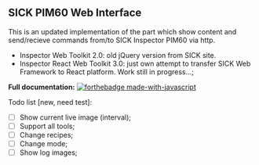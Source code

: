 ## SICK PIM60 Web Interface

This is an updated implementation of the part which show content and send/recieve commands from/to SICK Inspector PIM60 via http.

- Inspector Web Toolkit 2.0: old jQuery version from SICK site.
- Inspector React Web Toolkit 3.0: just own attempt to transfer SICK Web Framework to React platform. Work still in progress...;

**Full documentation:**
[![forthebadge made-with-javascript](http://ForTheBadge.com/images/badges/made-with-javascript.svg)](https://github.com/WildEgor/InspectorPIM60/tree/main/documentation)

Todo list [new, need test]:
- [ ] Show current live image (interval);
- [ ] Support all tools;
- [ ] Change recipes;
- [ ] Change mode;
- [ ] Show log images;